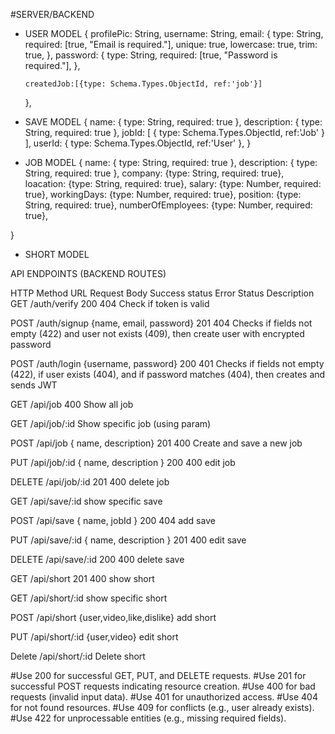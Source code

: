 #SERVER/BACKEND

- USER MODEL
  {
    profilePic: String,
    username: String,
    email: {
      type: String,
      required: [true, "Email is required."],
      unique: true,
      lowercase: true,
      trim: true,
    },
    password: {
      type: String,
      required: [true, "Password is required."],
    },
     
      createdJob:[{type: Schema.Types.ObjectId, ref:'job'}]
  },


- SAVE MODEL
{
 name: { type: String, required: true },
 description: { type: String, required: true },
 jobId: [ { type: Schema.Types.ObjectId, ref:'Job' } ],
 userId: { type: Schema.Types.ObjectId, ref:'User' },
 }


- JOB MODEL
{
    name: { type: String, required: true },
    description: { type: String, required: true },
    company: {type: String, required: true},
    loacation: {type: String, required: true},
    salary: {type: Number, required: true},
    workingDays: {type: Number, required: true},
    position: {type: String, required: true},
    numberOfEmployees: {type: Number, required: true},
    
}


- SHORT MODEL



API ENDPOINTS (BACKEND ROUTES)


HTTP Method     	URL	            Request Body	             Success status	   Error Status     	Description
GET	           /auth/verify 		                                  200	          404	         Check if token is valid

POST	      /auth/signup	     {name, email, password}	          201	          404	        Checks if fields not empty (422) 
                                                                                                    and user not exists (409), then create user with encrypted password

POST	     /auth/login	     {username, password}	              200	          401	        Checks if fields not empty (422), if
                                                                                                    user exists (404), and if password matches (404), then creates and sends JWT

GET	        /api/job			                                                      400	        Show all job

GET	        /api/job/:id				                                                            Show specific job  (using param)

POST	    /api/job	         { name, description}	              201	          400	        Create and save a new job

PUT	        /api/job/:id         { name, description }	              200	          400	        edit job

DELETE	    /api/job/:id		                                      201	          400	        delete job

GET	        /api/save/:id				                                                            show specific save

POST	    /api/save	        { name, jobId }	                      200	          404	        add save

PUT	        /api/save/:id	   { name, description }	              201	          400	        edit save

DELETE	    /api/save/:id		                                      200	          400	        delete save

GET	        /api/short		                                          201	          400	        show short

GET	        /api/short/:id				                                                            show specific short

POST	    /api/short	         {user,video,like,dislike}			                                add short

PUT	        /api/short/:id	     {user,video}			                                            edit short

Delete	        /api/short/:id	                   			                                        Delete short










#Use 200 for successful GET, PUT, and DELETE requests.
#Use 201 for successful POST requests indicating resource creation.
#Use 400 for bad requests (invalid input data).
#Use 401 for unauthorized access.
#Use 404 for not found resources.
#Use 409 for conflicts (e.g., user already exists).
#Use 422 for unprocessable entities (e.g., missing required fields).
